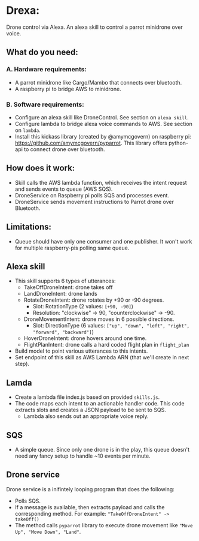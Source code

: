 # Drexa: 
Drone control via Alexa. An alexa skill to control a parrot minidrone over voice.

## What do you need:

### A. Hardware requirements:
- A parrot minidrone like Cargo/Mambo that connects over bluetooth.
- A raspberry pi to bridge AWS to minidrone.

### B. Software requirements:
- Configure an alexa skill like DroneControl. See section on `alexa skill`.
- Configure lambda to bridge alexa voice commands to AWS. See section on `lambda`.
- Install this kickass library (created by @amymcgovern) on raspberry pi: https://github.com/amymcgovern/pyparrot. This library offers python-api to connect drone over bluetooth.

## How does it work:
- Skill calls the AWS lambda function, which receives the intent request and sends events to queue (AWS SQS).
- DroneService on Raspberry pi polls SQS and processes event.
- DroneService sends movement instructions to Parrot drone over Bluetooth.

## Limitations:
- Queue should have only one consumer and one publisher. It won't work for multiple raspberry-pis polling same queue.

## Alexa skill
- This skill supports 6 types of utterances:
  - TakeOffDroneIntent: drone takes off
  - LandDroneIntent: drone lands
  - RotateDroneIntent: drone rotates by +90 or -90 degrees. 
    - Slot: RotationType (2 values: `[+90, -90]`)
    - Resolution: "clockwise" -> 90, "counterclockwise" -> -90.
  - DroneMovementIntent: drone moves in 6 possible directions. 
    - Slot: DirectionType (6 values: `["up", "down", "left", "right", "forward", "backward"]`)
  - HoverDroneIntent: drone hovers around one time.
  - FlightPlanIntent: drone calls a hard coded flight plan in `flight_plan`
- Build model to point various utterances to this intents.
- Set endpoint of this skill as AWS Lambda ARN (that we'll create in next step).

  
## Lamda
- Create a lambda file index.js based on provided `skills.js`. 
- The code maps each intent to an actionable handler code. This code extracts slots and creates a JSON payload to be sent to SQS.
  - Lambda also sends out an appropriate voice reply.
  
## SQS
 - A simple queue. Since only one drone is in the play, this queue doesn't need any fancy setup to handle ~10 events per minute.
  
## Drone service
Drone service is a inifintely looping program that does the following:
- Polls SQS. 
- If a message is available, then extracts payload and calls the corresponding method. For example: `"TakeOffDroneIntent" -> takeOff()`
- The method calls `pyparrot` library to execute drone movement like `"Move Up", "Move Down", "Land"`.
